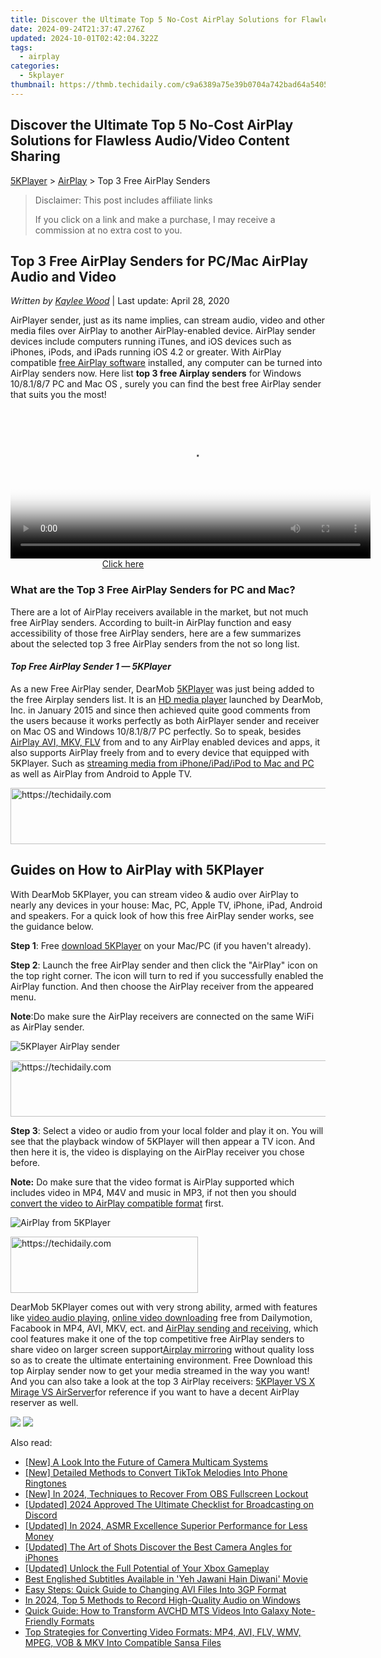```yaml
---
title: Discover the Ultimate Top 5 No-Cost AirPlay Solutions for Flawless Audio/Video Content Sharing
date: 2024-09-24T21:37:47.276Z
updated: 2024-10-01T02:42:04.322Z
tags:
  - airplay
categories:
  - 5kplayer
thumbnail: https://thmb.techidaily.com/c9a6389a75e39b0704a742bad64a540518e449e3f4b571dd94969d29e2160b68.jpg
---
```


## Discover the Ultimate Top 5 No-Cost AirPlay Solutions for Flawless Audio/Video Content Sharing

[5KPlayer](https://tools.techidaily.com/5kplayer/products/) \> [AirPlay](https://tools.techidaily.com/5kplayer/airplay/) \> Top 3 Free AirPlay Senders

>  Disclaimer: This post includes affiliate links
>
>  If you click on a link and make a purchase, I may receive a commission at no extra cost to you.
>

## Top 3 Free AirPlay Senders for PC/Mac AirPlay Audio and Video

 _Written by [Kaylee Wood](https://www.quora.com/profile/Amanda-Hu-21)_ | Last update: April 28, 2020

 AirPlayer sender, just as its name implies, can stream audio, video and other media files over AirPlay to another AirPlay-enabled device. AirPlay sender devices include computers running iTunes, and iOS devices such as iPhones, iPods, and iPads running iOS 4.2 or greater. With AirPlay compatible [free AirPlay software](https://tools.techidaily.com/5kplayer/products/) installed, any computer can be turned into AirPlay senders now. Here list **top 3 free Airplay senders** for Windows 10/8.1/8/7 PC and Mac OS , surely you can find the best free AirPlay sender that suits you the most!

<!-- affiliate ads begin -->
<span id="1983575">
					<video width="576" height="240" style="cursor:pointer"
           poster="//a.impactradius-go.com/display-clicktoplayimage/1983575.png"
           onclick="if(!this.playClicked){this.play();this.setAttribute('controls',true);this.playClicked=true;}">
	   <source src="//a.impactradius-go.com/display-ad/22993-1983575">
	   <img src="//a.impactradius-go.com/display-clicktoplayimage/1983575.png" style="border: none; height: 100%; width: 100%; object-fit: contain">
	</video>
	<div style="width:360px;text-align:center"><a href="javascript:window.open(decodeURIComponent('https%3A%2F%2Fhomestyler.sjv.io%2Fc%2F5597632%2F1983575%2F22993'), '_blank');void(0);">Click here</a></div>
</span>
<img height="0" width="0" src="https://imp.pxf.io/i/5597632/1983575/22993" style="position:absolute;visibility:hidden;" border="0" />
<!-- affiliate ads end -->

### What are the Top 3 Free AirPlay Senders for PC and Mac?

There are a lot of AirPlay receivers available in the market, but not much free AirPlay senders. According to built-in AirPlay function and easy accessibility of those free AirPlay senders, here are a few summarizes about the selected top 3 free AirPlay senders from the not so long list.

#### _**Top Free AirPlay Sender 1 — 5KPlayer**_

As a new Free AirPlay sender, DearMob [5KPlayer](https://tools.techidaily.com/5kplayer/products/) was just being added to the free Airplay senders list. It is an [HD media player](https://tools.techidaily.com/5kplayer/video-music-player/) launched by DearMob, Inc. in January 2015 and since then achieved quite good comments from the users because it works perfectly as both AirPlayer sender and receiver on Mac OS and Windows 10/8.1/8/7 PC perfectly. So to speak, besides [AirPlay AVI, MKV, FLV](https://tools.techidaily.com/5kplayer/airplay/) from and to any AirPlay enabled devices and apps, it also supports AirPlay freely from and to every device that equipped with 5KPlayer. Such as [streaming media from iPhone/iPad/iPod to Mac and PC](https://tools.techidaily.com/5kplayer/airplay/) as well as AirPlay from Android to Apple TV. 

<!-- affiliate ads begin -->
<a href="https://appsumo.8odi.net/c/5597632/2123726/7443" target="_top" id="2123726">
  <img src="//a.impactradius-go.com/display-ad/7443-2123726" border="0" alt="https://techidaily.com" width="600" height="90"/>
</a>
<img height="0" width="0" src="https://appsumo.8odi.net/i/5597632/2123726/7443" style="position:absolute;visibility:hidden;" border="0" />
<!-- affiliate ads end -->

## Guides on How to AirPlay with 5KPlayer

With DearMob 5KPlayer, you can stream video & audio over AirPlay to nearly any devices in your house: Mac, PC, Apple TV, iPhone, iPad, Android and speakers. For a quick look of how this free AirPlay sender works, see the guidance below.

**Step 1**: Free [download 5KPlayer](https://tools.techidaily.com/5kplayer/products/) on your Mac/PC (if you haven't already).

**Step 2**: Launch the free AirPlay sender and then click the "AirPlay" icon on the top right corner. The icon will turn to red if you successfully enabled the AirPlay function. And then choose the AirPlay receiver from the appeared menu.

**Note**:Do make sure the AirPlay receivers are connected on the same WiFi as AirPlay sender.

![5KPlayer AirPlay sender](https://www.5kplayer.com/airplay/img/5k-airplay-xsy-airplay-with-win10-15021501.jpg) 

<!-- affiliate ads begin -->
<a href="https://aligracehair.sjv.io/c/5597632/1885932/19272" target="_top" id="1885932">
  <img src="//a.impactradius-go.com/display-ad/19272-1885932" border="0" alt="https://techidaily.com" width="728" height="90"/>
</a>
<img height="0" width="0" src="https://aligracehair.sjv.io/i/5597632/1885932/19272" style="position:absolute;visibility:hidden;" border="0" />
<!-- affiliate ads end -->

**Step 3**: Select a video or audio from your local folder and play it on. You will see that the playback window of 5KPlayer will then appear a TV icon. And then here it is, the video is displaying on the AirPlay receiver you chose before.

**Note:** Do make sure that the video format is AirPlay supported which includes video in MP4, M4V and music in MP3, if not then you should [convert the video to AirPlay compatible format](https://tools.techidaily.com/5kplayer/products/) first.

![AirPlay from 5KPlayer](https://www.5kplayer.com/airplay/img/5k-airplay-airplay-with-win10-xsy-15021502.jpg) 

<!-- affiliate ads begin -->
<a href="https://aligracehair.sjv.io/c/5597632/1925468/19272" target="_top" id="1925468">
  <img src="//a.impactradius-go.com/display-ad/19272-1925468" border="0" alt="https://techidaily.com" width="300" height="90"/>
</a>
<img height="0" width="0" src="https://aligracehair.sjv.io/i/5597632/1925468/19272" style="position:absolute;visibility:hidden;" border="0" />
<!-- affiliate ads end -->

DearMob 5KPlayer comes out with very strong ability, armed with features like [video audio playing](https://tools.techidaily.com/5kplayer/video-music-player/), [online video downloading](https://tools.techidaily.com/5kplayer/youtube-download/) free from Dailymotion, Facabook in MP4, AVI, MKV, ect. and [AirPlay sending and receiving](https://tools.techidaily.com/5kplayer/airplay/), which cool features make it one of the top competitive free AirPlay senders to share video on larger screen support[Airplay mirroring](https://tools.techidaily.com/5kplayer/airplay/) without quality loss so as to create the ultimate entertaining environment. Free Download this top Airplay sender now to get your media streamed in the way you want! And you can also take a look at the top 3 AirPlay receivers: [5KPlayer VS X Mirage VS AirServer](https://tools.techidaily.com/5kplayer/airplay/)for reference if you want to have a decent AirPlay reserver as well.

[![](https://www.5kplayer.com/airplay/../button/freedownwhitewin.png)](https://tools.techidaily.com/5kplayer/products/) [![](https://www.5kplayer.com/airplay/../button/freedownbackmac.png)](https://tools.techidaily.com/5kplayer/products/)

<ins class="adsbygoogle"
     style="display:block"
     data-ad-format="autorelaxed"
     data-ad-client="ca-pub-7571918770474297"
     data-ad-slot="1223367746"></ins>

<ins class="adsbygoogle"
     style="display:block"
     data-ad-client="ca-pub-7571918770474297"
     data-ad-slot="8358498916"
     data-ad-format="auto"
     data-full-width-responsive="true"></ins>

<span class="atpl-alsoreadstyle">Also read:</span>
<div><ul>
<li><a href="https://visual-screen-recording.techidaily.com/new-a-look-into-the-future-of-camera-multicam-systems/"><u>[New] A Look Into the Future of Camera Multicam Systems</u></a></li>
<li><a href="https://fox-http.techidaily.com/new-detailed-methods-to-convert-tiktok-melodies-into-phone-ringtones/"><u>[New] Detailed Methods to Convert TikTok Melodies Into Phone Ringtones</u></a></li>
<li><a href="https://screen-mirroring-recording.techidaily.com/new-in-2024-techniques-to-recover-from-obs-fullscreen-lockout/"><u>[New] In 2024, Techniques to Recover From OBS Fullscreen Lockout</u></a></li>
<li><a href="https://discord-videos.techidaily.com/updated-2024-approved-the-ultimate-checklist-for-broadcasting-on-discord/"><u>[Updated] 2024 Approved The Ultimate Checklist for Broadcasting on Discord</u></a></li>
<li><a href="https://fox-friendly.techidaily.com/updated-in-2024-asmr-excellence-superior-performance-for-less-money/"><u>[Updated] In 2024, ASMR Excellence Superior Performance for Less Money</u></a></li>
<li><a href="https://some-tips.techidaily.com/updated-the-art-of-shots-discover-the-best-camera-angles-for-iphones/"><u>[Updated] The Art of Shots Discover the Best Camera Angles for iPhones</u></a></li>
<li><a href="https://screen-video-capture.techidaily.com/updated-unlock-the-full-potential-of-your-xbox-gameplay/"><u>[Updated] Unlock the Full Potential of Your Xbox Gameplay</u></a></li>
<li><a href="https://media-tips.techidaily.com/best-englished-subtitles-available-in-yeh-jawani-hain-diwani-movie/"><u>Best Englished Subtitles Available in 'Yeh Jawani Hain Diwani' Movie</u></a></li>
<li><a href="https://media-tips.techidaily.com/easy-steps-quick-guide-to-changing-avi-files-into-3gp-format/"><u>Easy Steps: Quick Guide to Changing AVI Files Into 3GP Format</u></a></li>
<li><a href="https://some-approaches.techidaily.com/in-2024-top-5-methods-to-record-high-quality-audio-on-windows/"><u>In 2024, Top 5 Methods to Record High-Quality Audio on Windows</u></a></li>
<li><a href="https://media-tips.techidaily.com/quick-guide-how-to-transform-avchd-mts-videos-into-galaxy-note-friendly-formats/"><u>Quick Guide: How to Transform AVCHD MTS Videos Into Galaxy Note-Friendly Formats</u></a></li>
<li><a href="https://media-tips.techidaily.com/top-strategies-for-converting-video-formats-mp4-avi-flv-wmv-mpeg-vob-and-mkv-into-compatible-sansa-files/"><u>Top Strategies for Converting Video Formats: MP4, AVI, FLV, WMV, MPEG, VOB & MKV Into Compatible Sansa Files</u></a></li>
</ul></div>

